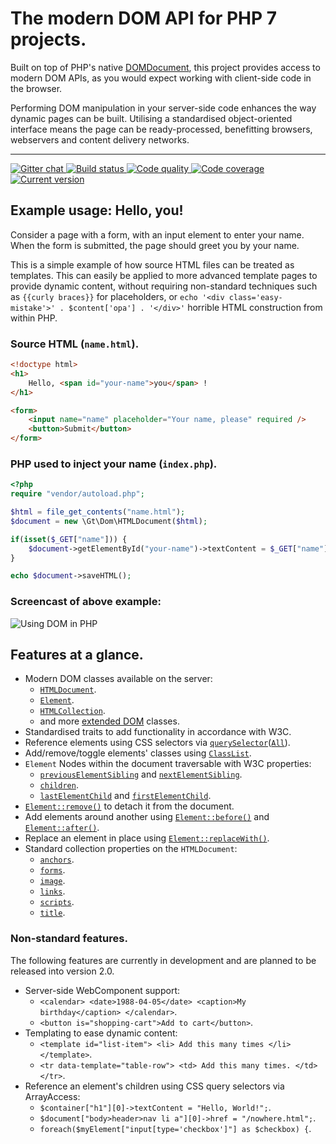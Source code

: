 # The modern DOM API for PHP 7 projects.

Built on top of PHP's native [DOMDocument](http://php.net/manual/en/book.dom.php), this project provides access to modern DOM APIs, as you would expect working with client-side code in the browser.

Performing DOM manipulation in your server-side code enhances the way dynamic pages can be built. Utilising a standardised object-oriented interface means the page can be ready-processed, benefitting browsers, webservers and content delivery networks.

***

<a href="https://gitter.im/phpgt/dom" target="_blank">
    <img src="https://img.shields.io/gitter/room/phpgt/dom.svg?style=flat-square" alt="Gitter chat" />
</a>
<a href="https://circleci.com/gh/phpgt/dom" target="_blank">
    <img src="https://img.shields.io/circleci/project/phpgt/dom/master.svg?style=flat-square" alt="Build status" />
</a>
<a href="https://scrutinizer-ci.com/g/phpgt/dom" target="_blank">
    <img src="https://img.shields.io/scrutinizer/g/phpgt/dom/master.svg?style=flat-square" alt="Code quality" />
</a>
<a href="https://scrutinizer-ci.com/g/phpgt/dom" target="_blank">
    <img src="https://img.shields.io/scrutinizer/coverage/g/phpgt/dom/master.svg?style=flat-square" alt="Code coverage" />
</a>
<a href="https://packagist.org/packages/phpgt/dom" target="_blank">
    <img src="https://img.shields.io/packagist/v/phpgt/dom.svg?style=flat-square" alt="Current version" />
</a>

## Example usage: Hello, you!

Consider a page with a form, with an input element to enter your name. When the form is submitted, the page should greet you by your name.

This is a simple example of how source HTML files can be treated as templates. This can easily be applied to more advanced template pages to provide dynamic content, without requiring non-standard techniques such as `{{curly braces}}` for placeholders, or `echo '<div class='easy-mistake'>' . $content['opa'] . '</div>'` horrible HTML construction from within PHP.

### Source HTML (`name.html`).

```html
<!doctype html>
<h1>
    Hello, <span id="your-name">you</span> !
</h1>

<form>
    <input name="name" placeholder="Your name, please" required />
    <button>Submit</button>
</form>
```

### PHP used to inject your name (`index.php`).

```php
<?php
require "vendor/autoload.php";

$html = file_get_contents("name.html");
$document = new \Gt\Dom\HTMLDocument($html);

if(isset($_GET["name"])) {
    $document->getElementById("your-name")->textContent = $_GET["name"];
}

echo $document->saveHTML();
```

### Screencast of above example:

![Using DOM in PHP](https://github.com/phpgt/dom/raw/master/example.gif)

## Features at a glance.

+ Modern DOM classes available on the server:
	+ [`HTMLDocument`][mdn-HTMLDocument].
	+ [`Element`][mdn-Element].
	+ [`HTMLCollection`][mdn-HTMLCollection].
	+ and more [extended DOM][mdn-DOM-levels] classes.
+ Standardised traits to add functionality in accordance with W3C.
+ Reference elements using CSS selectors via [`querySelector`][mdn-qs]([`All`][mdn-qsa]).
+ Add/remove/toggle elements' classes using [`ClassList`][mdn-classList].
+ `Element` Nodes within the document traversable with W3C properties:
	+ [`previousElementSibling`][mdn-pes] and [`nextElementSibling`][mdn-nes].
	+ [`children`][mdn-children].
	+ [`lastElementChild`][mdn-lec] and [`firstElementChild`][mdn-fec].
+ [`Element::remove()`][mdn-remove] to detach it from the document.
+ Add elements around another using [`Element::before()`][mdn-before] and [`Element::after()`][mdn-after].
+ Replace an element in place using [`Element::replaceWith()`][mdn-replaceWith].
+ Standard collection properties on the `HTMLDocument`:
	+ [`anchors`][mdn-anchors].
	+ [`forms`][mdn-forms].
	+ [`image`][mdn-images].
	+ [`links`][mdn-links].
	+ [`scripts`][mdn-scripts].
	+ [`title`][mdn-title].

### Non-standard features.

The following features are currently in development and are planned to be released into version 2.0.

+ Server-side WebComponent support:
	+ `<calendar> <date>1988-04-05</date> <caption>My birthday</caption> </calendar>`.
	+ `<button is="shopping-cart">Add to cart</button>`.
+ Templating to ease dynamic content:
	+ `<template id="list-item"> <li> Add this many times </li> </template>`.
	+ `<tr data-template="table-row"> <td> Add this many times. </td> </tr>`.
+ Reference an element's children using CSS query selectors via ArrayAccess:
	+ `$container["h1"][0]->textContent = "Hello, World!";`.
	+ `$document["body>header>nav li a"][0]->href = "/nowhere.html";`.
	+ `foreach($myElement["input[type='checkbox']"] as $checkbox) {`.

[mdn-HTMLDocument]: https://developer.mozilla.org/docs/Web/API/HTMLDocument
[mdn-Element]: https://developer.mozilla.org/docs/Web/API/Element
[mdn-HTMLCollection]: https://developer.mozilla.org/docs/Web/API/HTMLCollection
[mdn-DOM-levels]: https://developer.mozilla.org/docs/DOM_Levels
[mdn-qs]: https://developer.mozilla.org/docs/Web/API/Element/querySelector
[mdn-qsa]: https://developer.mozilla.org/docs/Web/API/Element/querySelectorAll
[mdn-classList]: https://developer.mozilla.org/docs/Web/API/Element/classList
[mdn-pes]: https://developer.mozilla.org/docs/Web/API/NonDocumentTypeChildNode/previousElementSibling
[mdn-nes]: https://developer.mozilla.org/en-US/docs/Web/API/NonDocumentTypeChildNode/nextElementSibling
[mdn-children]: https://developer.mozilla.org/en-US/docs/Web/API/ParentNode/children
[mdn-lec]: https://developer.mozilla.org/docs/Web/API/ParentNode/lastElementChild
[mdn-fec]: https://developer.mozilla.org/docs/Web/API/ParentNode/firstElementChild
[mdn-remove]: https://developer.mozilla.org/docs/Web/API/ChildNode/remove
[mdn-before]: https://developer.mozilla.org/docs/Web/API/ChildNode/before
[mdn-after]: https://developer.mozilla.org/docs/Web/API/ChildNode/after
[mdn-replaceWith]: https://developer.mozilla.org/docs/Web/API/ChildNode/replaceWith
[mdn-anchors]: https://developer.mozilla.org/docs/Web/API/Document/anchors
[mdn-forms]: https://developer.mozilla.org/docs/Web/API/Document/forms
[mdn-images]: https://developer.mozilla.org/docs/Web/API/Document/images
[mdn-links]: https://developer.mozilla.org/docs/Web/API/Document/links
[mdn-scripts]: https://developer.mozilla.org/docs/Web/API/Document/scripts
[mdn-title]: https://developer.mozilla.org/docs/Web/API/Document/title
